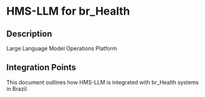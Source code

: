 # HMS-LLM for br_Health

## Description

Large Language Model Operations Platform

## Integration Points

This document outlines how HMS-LLM is integrated with br_Health systems in Brazil.
